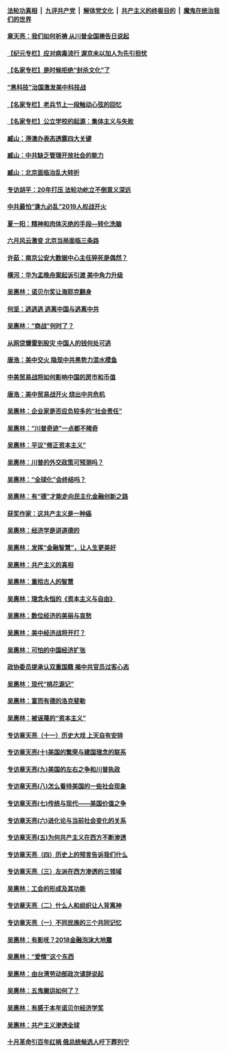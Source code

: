 

####  [法轮功真相](../../../../basic/blob/master/README.md?t=04231001) &nbsp;|&nbsp; [九评共产党](../../../../9ping.md/blob/master/README.md?t=04231001) &nbsp;|&nbsp; [解体党文化](../../../../jtdwh.md/blob/master/README.md?t=04231001)  &nbsp;|&nbsp; [共产主义的终极目的](../../../../gczydzjmd.md/blob/master/README.md?t=04231001) &nbsp;|&nbsp; [魔鬼在统治我们的世界](../../../../mgztzwmdsj.md/blob/master/README.md?t=04231001) 

#### [章天亮：我们如何祈祷 从川普全国祷告日说起](../pages/nsc423/n11944627.md?t=04231001) 

#### [【纪元专栏】应对病毒流行 渥京未以加人为先引担忧](../pages/nsc423/n11875714.md?t=04231001) 

#### [【名家专栏】是时候拒绝“封杀文化”了](../pages/nsc423/n11814093.md?t=04231001) 

#### [“黑科技”治国激发美中科技战](../pages/nsc423/n11638056.md?t=04231001) 

#### [【名家专栏】老兵节上一段触动心弦的回忆](../pages/nsc423/n11646016.md?t=04231001) 

#### [【名家专栏】公立学校的起源：集体主义与失败](../pages/nsc423/n11601833.md?t=04231001) 

#### [臧山：港澳办表态透露四大关键](../pages/nsc423/n11421628.md?t=04231001) 

#### [臧山：中共缺乏管理开放社会的能力](../pages/nsc423/n11407457.md?t=04231001) 

#### [臧山：北京面临治乱大转折](../pages/nsc423/n11406895.md?t=04231001) 

#### [专访胡平：20年打压 法轮功屹立不倒意义深远](../pages/nsc423/n11398800.md?t=04231001) 

#### [中共最怕“逢九必乱”2019人权战开火](../pages/nsc423/n11385248.md?t=04231001) 

#### [夏一阳：精神和肉体灭绝的手段—转化洗脑](../pages/nsc423/n11368250.md?t=04231001) 

#### [六月风云激变 北京当局面临三条路](../pages/nsc423/n11313668.md?t=04231001) 

#### [许茹：南京公安大数据中心主任猝死是偶然？](../pages/nsc423/n11064744.md?t=04231001) 

#### [横河：华为孟晚舟案起诉引渡 美中角力升级](../pages/nsc423/n11027230.md?t=04231001) 

#### [吴惠林：诺贝尔奖让海耶克翻身](../pages/nsc423/n10890049.md?t=04231001) 

#### [何坚：逃逃逃 逃离中国与逃离中共](../pages/nsc423/n10592891.md?t=04231001) 

#### [吴惠林：“商战”何时了？](../pages/nsc423/n10573558.md?t=04231001) 

#### [从网贷爆雷到股灾 中国人的钱何处可逃](../pages/nsc423/n10572800.md?t=04231001) 

#### [唐浩：美中交火 隐现中共黑势力混水摸鱼](../pages/nsc423/n10544040.md?t=04231001) 

#### [中美贸易战将如何影响中国的房市和币值](../pages/nsc423/n10543697.md?t=04231001) 

#### [唐浩：美中贸易战开火 烧出中共危机](../pages/nsc423/n10540126.md?t=04231001) 

#### [吴惠林：企业家是否应负较多的“社会责任”](../pages/nsc423/n10535022.md?t=04231001) 

#### [吴惠林：“川普奇迹”一点都不稀奇](../pages/nsc423/n10512808.md?t=04231001) 

#### [吴惠林：平议“修正资本主义”](../pages/nsc423/n10495724.md?t=04231001) 

#### [吴惠林：川普的外交政策可预测吗？](../pages/nsc423/n10462387.md?t=04231001) 

#### [吴惠林：“全球化”会终结吗？](../pages/nsc423/n10452838.md?t=04231001) 

#### [吴惠林：有“德”才能走向民主化金融创新之路](../pages/nsc423/n10432292.md?t=04231001) 

#### [获奖作家：这共产主义是一种癌](../pages/nsc423/n10431541.md?t=04231001) 

#### [吴惠林：经济学是讲道德的](../pages/nsc423/n10398014.md?t=04231001) 

#### [吴惠林：发挥“金融智慧”，让人生更美好](../pages/nsc423/n10375019.md?t=04231001) 

#### [吴惠林：共产主义的真相](../pages/nsc423/n10351394.md?t=04231001) 

#### [吴惠林：重拾古人的智慧](../pages/nsc423/n10337691.md?t=04231001) 

#### [吴惠林：理念永恒的《资本主义与自由》](../pages/nsc423/n10316274.md?t=04231001) 

#### [吴惠林：数位经济的美丽与哀愁](../pages/nsc423/n10292946.md?t=04231001) 

#### [吴惠林：美中经济战将开打？](../pages/nsc423/n10258825.md?t=04231001) 

#### [吴惠林：可怕的中国经济扩张](../pages/nsc423/n10219147.md?t=04231001) 

#### [政协委员提承认双重国籍 揭中共官员过客心态](../pages/nsc423/n10208809.md?t=04231001) 

#### [吴惠林：现代“桃花源记”](../pages/nsc423/n10185234.md?t=04231001) 

#### [吴惠林：富而有德的洛克斐勒](../pages/nsc423/n10142264.md?t=04231001) 

#### [吴惠林：被诬蔑的“资本主义”](../pages/nsc423/n10124816.md?t=04231001) 

#### [专访章天亮（十一）历史大戏 上天自有安排](../pages/nsc423/n10094905.md?t=04231001) 

#### [专访章天亮(十)美国的繁荣与建国理念的联系](../pages/nsc423/n10094899.md?t=04231001) 

#### [专访章天亮(九)美国的左右之争和川普执政](../pages/nsc423/n10094889.md?t=04231001) 

#### [专访章天亮(八)怎么看待美国的一些社会现象](../pages/nsc423/n10094857.md?t=04231001) 

#### [专访章天亮(七)传统与现代——美国价值之争](../pages/nsc423/n10093140.md?t=04231001) 

#### [专访章天亮(六)进化论与当前社会变化的关系](../pages/nsc423/n10092036.md?t=04231001) 

#### [专访章天亮(五)为何共产主义在西方不断渗透](../pages/nsc423/n10083620.md?t=04231001) 

#### [专访章天亮（四）历史上的预言告诉我们什么](../pages/nsc423/n10083606.md?t=04231001) 

#### [专访章天亮（三）左派在西方渗透的三领域](../pages/nsc423/n10081115.md?t=04231001) 

#### [吴惠林：工会的形成及其功能](../pages/nsc423/n10080633.md?t=04231001) 

#### [专访章天亮（二）什么人和组织让人背离神](../pages/nsc423/n10076637.md?t=04231001) 

#### [专访章天亮（一）不同民族的三个共同记忆](../pages/nsc423/n10074188.md?t=04231001) 

#### [吴惠林：有影呒？2018金融泡沫大地震](../pages/nsc423/n10040534.md?t=04231001) 

#### [吴惠林：“爱情”这个东西](../pages/nsc423/n10019423.md?t=04231001) 

#### [吴惠林：由台湾劳动部政次请辞说起](../pages/nsc423/n9979679.md?t=04231001) 

#### [吴惠林：五鬼搬运如何了？](../pages/nsc423/n9925338.md?t=04231001) 

#### [吴惠林：有感于本年诺贝尔经济学奖](../pages/nsc423/n9871883.md?t=04231001) 

#### [吴惠林：共产主义渗透全球](../pages/nsc423/n9812748.md?t=04231001) 

#### [十月革命引百年红祸 俄总统候选人吁下葬列宁](../pages/nsc423/n9810182.md?t=04231001) 

